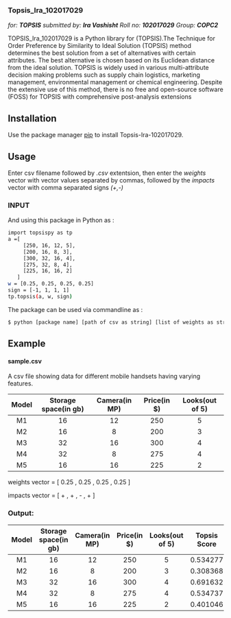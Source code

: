 ### Topsis_Ira_102017029
_for: **TOPSIS**_
_submitted by: **Ira Vashisht**_
_Roll no: **102017029**_
_Group: **COPC2**_


TOPSIS_Ira_102017029 is a Python library for (TOPSIS).The Technique for Order Preference by Similarity to Ideal Solution (TOPSIS) method determines the best solution from a set of alternatives with certain attributes. The best alternative is chosen based on its Euclidean distance from the ideal solution. TOPSIS is widely used in various multi-attribute decision making problems such as supply chain logistics, marketing management, environmental management or chemical engineering. Despite the extensive use of this method, there is no free and open-source software (FOSS) for TOPSIS with comprehensive post-analysis extensions

## Installation

Use the package manager [pip](https://pip.pypa.io/en/stable/) to install Topsis-Ira-102017029.



## Usage

Enter csv filename followed by _.csv_ extentsion, then enter the _weights_ vector with vector values separated by commas, followed by the _impacts_ vector with comma separated signs _(+,-)_

### INPUT
And using this package in Python as :

```bash
import topsispy as tp
a =[
     [250, 16, 12, 5],
     [200, 16, 8, 3],
     [300, 32, 16, 4],
     [275, 32, 8, 4],
     [225, 16, 16, 2]
   ]
w = [0.25, 0.25, 0.25, 0.25]
sign = [-1, 1, 1, 1]
tp.topsis(a, w, sign)
```

The package can be used via commandline as :
```bash
$ python [package name] [path of csv as string] [list of weights as string] [list of sign as string]
```
## Example

#### sample.csv

A csv file showing data for different mobile handsets having varying features.

| Model  | Storage space(in gb) | Camera(in MP)| Price(in $)  | Looks(out of 5) |
| :----: |:--------------------:|:------------:|:------------:|:---------------:|
| M1 | 16 | 12 | 250 | 5 |
| M2 | 16 | 8  | 200 | 3 |
| M3 | 32 | 16 | 300 | 4 |
| M4 | 32 | 8  | 275 | 4 |
| M5 | 16 | 16 | 225 | 2 |

weights vector = [ 0.25 , 0.25 , 0.25 , 0.25 ]

impacts vector = [ + , + , - , + ]


### Output:


| Model  | Storage space(in gb) | Camera(in MP)| Price(in $)  | Looks(out of 5) | Topsis Score | Rank |
| :----: |:--------------------:|:------------:|:------------:|:---------------:|:------------:|:-----:|
| M1 | 16 | 12 | 250 | 5 |  0.534277 | 3 |
| M2 | 16 | 8  | 200 | 3 |  0.308368 | 5 |
| M3 | 32 | 16 | 300 | 4 |  0.691632 | 1 |
| M4 | 32 | 8  | 275 | 4 |  0.534737 | 2 |
| M5 | 16 | 16 | 225 | 2 |  0.401046 | 4 |




